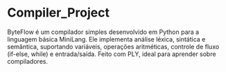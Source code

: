 # Compiler_Project
ByteFlow é um compilador simples desenvolvido em Python para a linguagem básica MiniLang. Ele implementa análise léxica, sintática e semântica, suportando variáveis, operações aritméticas, controle de fluxo (if-else, while) e entrada/saída. Feito com PLY, ideal para aprender sobre compiladores.
